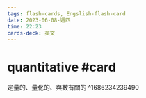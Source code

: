 ```yaml
---
tags: flash-cards, Engslish-flash-card
date: 2023-06-08-週四
time: 22:23
cards-deck: 英文
---
```


# quantitative #card 
定量的、量化的、與數有關的
^1686234239490
